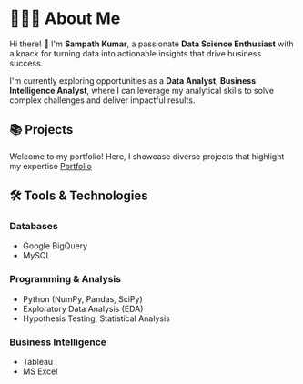 # 🙋🏻‍♂️ About Me  
Hi there! 👋 I'm **Sampath Kumar**, a passionate **Data Science Enthusiast** with a knack for turning data into actionable insights that drive business success.  

I'm currently exploring opportunities as a **Data Analyst**, **Business Intelligence Analyst**, where I can leverage my analytical skills to solve complex challenges and deliver impactful results.  

## 📚 Projects  
Welcome to my portfolio! Here, I showcase diverse projects that highlight my expertise 
[Portfolio](https://github.com/sampath-kothapalli/Portfolio)

## 🛠️ Tools & Technologies  
### Databases  
- Google BigQuery  
- MySQL  

### Programming & Analysis  
- Python (NumPy, Pandas, SciPy)  
- Exploratory Data Analysis (EDA)
- Hypothesis Testing, Statistical Analysis 

### Business Intelligence  
- Tableau  
- MS Excel
